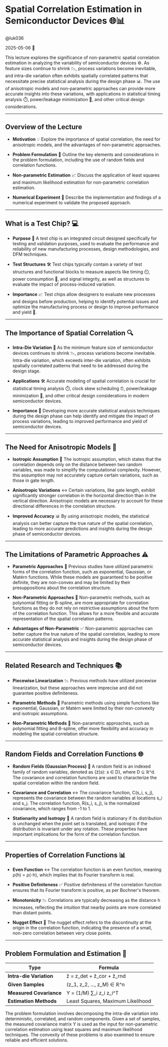 # Spatial Correlation Estimation in Semiconductor Devices 🌐📊

@luk036

2025-05-06 📅

This lecture explores the significance of non-parametric spatial correlation estimation in analyzing the variability of semiconductor devices ⚙️. As feature sizes continue to shrink 📉, process variations become inevitable, and intra-die variation often exhibits spatially correlated patterns that necessitate precise statistical analysis during the design phase 📊. The use of anisotropic models and non-parametric approaches can provide more accurate insights into these variations, with applications in statistical timing analysis ⏱️, power/leakage minimization 🔋, and other critical design considerations.

---

## Overview of the Lecture

- **Motivation** 💡
  Explore the importance of spatial correlation, the need for anisotropic models, and the advantages of non-parametric approaches.

- **Problem Formulation** 📝
  Outline the key elements and considerations in the problem formulation, including the use of random fields and correlation functions.

- **Non-parametric Estimation** 📈
  Discuss the application of least squares and maximum likelihood estimation for non-parametric correlation estimation.

- **Numerical Experiment** 🧪
  Describe the implementation and findings of a numerical experiment to validate the proposed approach.

---

## What is a Test Chip? 💻

- **Purpose** 🎯
  A test chip is an integrated circuit designed specifically for testing and validation purposes, used to evaluate the performance and reliability of new manufacturing processes, design methodologies, and DFM techniques.

- **Test Structures** 🛠️
  Test chips typically contain a variety of test structures and functional blocks to measure aspects like timing ⏲️, power consumption 🔋, and signal integrity, as well as structures to evaluate the impact of process-induced variation.

- **Importance** 📈
  Test chips allow designers to evaluate new processes and designs before production, helping to identify potential issues and optimize the manufacturing process or design to improve performance and yield 🌟.

---

## The Importance of Spatial Correlation 🔍

- **Intra-Die Variation** 🔄
  As the minimum feature size of semiconductor devices continues to shrink 📉, process variations become inevitable. Intra-die variation, which exceeds inter-die variation, often exhibits spatially correlated patterns that need to be addressed during the design stage.

- **Applications** 🛠️
  Accurate modeling of spatial correlation is crucial for statistical timing analysis ⏱️, clock skew scheduling ⏰, power/leakage minimization 🔋, and other critical design considerations in modern semiconductor devices.

- **Importance** 🌟
  Developing more accurate statistical analysis techniques during the design phase can help identify and mitigate the impact of process variations, leading to improved performance and yield of semiconductor devices.

---

## The Need for Anisotropic Models 🔄

- **Isotropic Assumption** 🔵
  The isotropic assumption, which states that the correlation depends only on the distance between two random variables, was made to simplify the computational complexity. However, this assumption may not accurately capture certain variations, such as those in gate length.

- **Anisotropic Variations** ↔️
  Certain variations, like gate length, exhibit significantly stronger correlation in the horizontal direction than in the vertical direction. Anisotropic models are necessary to account for these directional differences in the correlation structure.

- **Improved Accuracy** 📊
  By using anisotropic models, the statistical analysis can better capture the true nature of the spatial correlation, leading to more accurate predictions and insights during the design phase of semiconductor devices.

---

## The Limitations of Parametric Approaches ⚠️

- **Parametric Approaches** 📏
  Previous studies have utilized parametric forms of the correlation function, such as exponential, Gaussian, or Matérn functions. While these models are guaranteed to be positive definite, they are non-convex and may be limited by their presuppositions about the correlation structure.

- **Non-Parametric Approaches** 🔄
  Non-parametric methods, such as polynomial fitting or B-spline, are more appropriate for correlation functions as they do not rely on restrictive assumptions about the form of the correlation function. This allows for a more flexible and accurate representation of the spatial correlation patterns.

- **Advantages of Non-Parametric** ✅
  Non-parametric approaches can better capture the true nature of the spatial correlation, leading to more accurate statistical analysis and insights during the design phase of semiconductor devices.

---

## Related Research and Techniques 📚

- **Piecewise Linearization** 📉
  Previous methods have utilized piecewise linearization, but these approaches were imprecise and did not guarantee positive definiteness.

- **Parametric Methods** 📏
  Parametric methods using simple functions like exponential, Gaussian, or Matérn were limited by their non-convexity and isotropic assumptions.

- **Non-Parametric Methods** 🔄
  Non-parametric approaches, such as polynomial fitting and B-spline, offer more flexibility and accuracy in modeling the spatial correlation structure.

---

## Random Fields and Correlation Functions 🌐

- **Random Fields (Gaussian Process)** 🔵
  A random field is an indexed family of random variables, denoted as {z̃(s): s ∈ D}, where D ⊆ ℝ^d. The covariance and correlation functions are used to characterize the spatial correlation within the random field.

- **Covariance and Correlation** ↔️
  The covariance function, C(s_i, s_j), represents the covariance between the random variables at locations s_i and s_j. The correlation function, R(s_i, s_j), is the normalized covariance, which ranges from -1 to 1.

- **Stationarity and Isotropy** 🔄
  A random field is stationary if its distribution is unchanged when the point set is translated, and isotropic if the distribution is invariant under any rotation. These properties have important implications for the form of the correlation function.

---

## Properties of Correlation Functions 📊

- **Even Function** ↔️
  The correlation function is an even function, meaning ρ(h) = ρ(-h), which implies that its Fourier transform is real.

- **Positive Definiteness** ✅
  Positive definiteness of the correlation function ensures that its Fourier transform is positive, as per Bochner's theorem.

- **Monotonicity** 📉
  Correlations are typically decreasing as the distance h increases, reflecting the intuition that nearby points are more correlated than distant points.

- **Nugget Effect** 💎
  The nugget effect refers to the discontinuity at the origin in the correlation function, indicating the presence of a small, non-zero correlation between very close points.

---

## Problem Formulation and Estimation 📝

| Type                    | Formula                           |
| ----------------------- | --------------------------------- |
| **Intra-die Variation** | z̃ = z_det + z̃_cor + z̃_rnd         |
| **Given Samples**       | (z_1, z_2, ..., z_M) ∈ ℝ^n        |
| **Measured Covariance** | Y = (1/M) ∑_i z_i z_i^T           |
| **Estimation Methods**  | Least Squares, Maximum Likelihood |

The problem formulation involves decomposing the intra-die variation into deterministic, correlated, and random components. Given a set of samples, the measured covariance matrix Y is used as the input for non-parametric correlation estimation using least squares and maximum likelihood techniques. The convexity of these problems is also examined to ensure reliable and efficient solutions.
